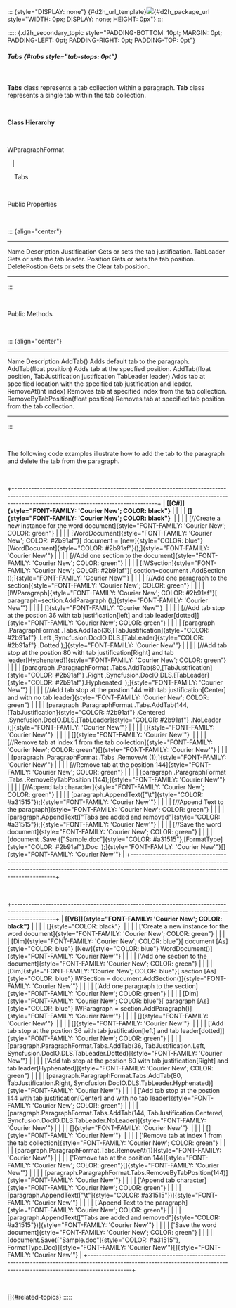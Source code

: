 ::: {style="DISPLAY: none"}
[](ms-xhelp:///?Id=d2h_url_template){#d2h_url_template}![](!package_url!){#d2h_package_url style="WIDTH: 0px; DISPLAY: none; HEIGHT: 0px"}
:::

::::: {.d2h_secondary_topic style="PADDING-BOTTOM: 10pt; MARGIN: 0pt; PADDING-LEFT: 0pt; PADDING-RIGHT: 0pt; PADDING-TOP: 0pt"}
##### Tabs {#tabs style="tab-stops: 0pt"}

 

**Tabs** class represents a tab collection within a paragraph. **Tab** class represents a single tab within the tab collection.

 

**Class Hierarchy**

 

WParagraphFormat

   \|

    Tabs

 

Public Properties

 

::: {align="center"}
  --------------- --------------------------------------
  Name            Description
  Justification   Gets or sets the tab justification.
  TabLeader       Gets or sets the tab leader.
  Position        Gets or sets the tab position.
  DeletePostion   Gets or sets the Clear tab position.
  --------------- --------------------------------------
:::

 

Public Methods

 

::: {align="center"}
  ------------------------------------------------------------------------- ---------------------------------------------------------------------------------
  Name                                                                      Description
  AddTab()                                                                  Adds default tab to the paragraph.
  AddTab(float position)                                                    Adds tab at the specfied position.
  AddTab(float position, TabJustification justification TabLeader leader)   Adds tab at specified location with the specified tab justification and leader.
  RemoveAt(int index)                                                       Removes tab at specified index from the tab collection.
  RemoveByTabPosition(float position)                                       Removes tab at specified tab position from the tab collection.
  ------------------------------------------------------------------------- ---------------------------------------------------------------------------------
:::

 

The following code examples illustrate how to add the tab to the paragraph and delete the tab from the paragraph.

 

+---------------------------------------------------------------------------------------------------------------------------------------------------------------------------------------------------------------+
| **[\[C#\]]{style="FONT-FAMILY: 'Courier New'; COLOR: black"}**                                                                                                                                                |
|                                                                                                                                                                                                               |
| **[]{style="FONT-FAMILY: 'Courier New'; COLOR: black"}**                                                                                                                                                      |
|                                                                                                                                                                                                               |
| [//Create a new instance for the word document]{style="FONT-FAMILY: 'Courier New'; COLOR: green"}                                                                                                             |
|                                                                                                                                                                                                               |
| [WordDocument]{style="FONT-FAMILY: 'Courier New'; COLOR: #2b91af"}[ document = [new]{style="COLOR: blue"} [WordDocument]{style="COLOR: #2b91af"}();]{style="FONT-FAMILY: 'Courier New'"}                      |
|                                                                                                                                                                                                               |
| [//Add one section to the document]{style="FONT-FAMILY: 'Courier New'; COLOR: green"}                                                                                                                         |
|                                                                                                                                                                                                               |
| [IWSection]{style="FONT-FAMILY: 'Courier New'; COLOR: #2b91af"}[ section=document .AddSection ();]{style="FONT-FAMILY: 'Courier New'"}                                                                        |
|                                                                                                                                                                                                               |
| [//Add one paragraph to the section]{style="FONT-FAMILY: 'Courier New'; COLOR: green"}                                                                                                                        |
|                                                                                                                                                                                                               |
| [IWParagraph]{style="FONT-FAMILY: 'Courier New'; COLOR: #2b91af"}[ paragraph=section.AddParagraph ();]{style="FONT-FAMILY: 'Courier New'"}                                                                    |
|                                                                                                                                                                                                               |
| []{style="FONT-FAMILY: 'Courier New'"}                                                                                                                                                                        |
|                                                                                                                                                                                                               |
| [//Add tab stop at the postion 36 with tab justification\[left\] and tab leader\[dotted\]]{style="FONT-FAMILY: 'Courier New'; COLOR: green"}                                                                  |
|                                                                                                                                                                                                               |
| [paragraph .ParagraphFormat .Tabs.AddTab(36,[TabJustification]{style="COLOR: #2b91af"} .Left ,Syncfusion.DocIO.DLS.[TabLeader]{style="COLOR: #2b91af"} .Dotted );]{style="FONT-FAMILY: 'Courier New'"}        |
|                                                                                                                                                                                                               |
| [//Add tab stop at the postion 80 with tab justification\[Right\] and tab leader\[Hyphenated\]]{style="FONT-FAMILY: 'Courier New'; COLOR: green"}                                                             |
|                                                                                                                                                                                                               |
| [paragraph .ParagraphFormat .Tabs.AddTab(80,[TabJustification]{style="COLOR: #2b91af"} .Right ,Syncfusion.DocIO.DLS.[TabLeader]{style="COLOR: #2b91af"}.Hyphenated  );]{style="FONT-FAMILY: 'Courier New'"}   |
|                                                                                                                                                                                                               |
| [//Add tab stop at the postion 144 with tab justification\[Center\] and with no tab leader]{style="FONT-FAMILY: 'Courier New'; COLOR: green"}                                                                 |
|                                                                                                                                                                                                               |
| [paragraph .ParagraphFormat .Tabs.AddTab(144,[TabJustification]{style="COLOR: #2b91af"} .Centered ,Syncfusion.DocIO.DLS.[TabLeader]{style="COLOR: #2b91af"} .NoLeader );]{style="FONT-FAMILY: 'Courier New'"} |
|                                                                                                                                                                                                               |
| []{style="FONT-FAMILY: 'Courier New'"}                                                                                                                                                                        |
|                                                                                                                                                                                                               |
| []{style="FONT-FAMILY: 'Courier New'"}                                                                                                                                                                        |
|                                                                                                                                                                                                               |
| [//Remove tab at index 1 from the tab collection]{style="FONT-FAMILY: 'Courier New'; COLOR: green"}[]{style="FONT-FAMILY: 'Courier New'"}                                                                     |
|                                                                                                                                                                                                               |
| [paragraph .ParagraphFormat .Tabs .RemoveAt (1);]{style="FONT-FAMILY: 'Courier New'"}                                                                                                                         |
|                                                                                                                                                                                                               |
| [//Remove tab at the position 144]{style="FONT-FAMILY: 'Courier New'; COLOR: green"}                                                                                                                          |
|                                                                                                                                                                                                               |
| [paragraph .ParagraphFormat .Tabs .RemoveByTabPosition (144);]{style="FONT-FAMILY: 'Courier New'"}                                                                                                            |
|                                                                                                                                                                                                               |
| [//Append tab character]{style="FONT-FAMILY: 'Courier New'; COLOR: green"}                                                                                                                                    |
|                                                                                                                                                                                                               |
| [paragraph.AppendText([\"\\t\"]{style="COLOR: #a31515"});]{style="FONT-FAMILY: 'Courier New'"}                                                                                                                |
|                                                                                                                                                                                                               |
| [//Append Text to the paragraph]{style="FONT-FAMILY: 'Courier New'; COLOR: green"}                                                                                                                            |
|                                                                                                                                                                                                               |
| [paragraph.AppendText([\"Tabs are added and removed\"]{style="COLOR: #a31515"});]{style="FONT-FAMILY: 'Courier New'"}                                                                                         |
|                                                                                                                                                                                                               |
| [//Save the word document]{style="FONT-FAMILY: 'Courier New'; COLOR: green"}                                                                                                                                  |
|                                                                                                                                                                                                               |
| [document .Save ([\"Sample.doc\"]{style="COLOR: #a31515"},[FormatType]{style="COLOR: #2b91af"}.Doc  );]{style="FONT-FAMILY: 'Courier New'"}[]{style="FONT-FAMILY: 'Courier New'"}                             |
+---------------------------------------------------------------------------------------------------------------------------------------------------------------------------------------------------------------+

 

+---------------------------------------------------------------------------------------------------------------------------------------------------------------------------+
| **[\[VB\]]{style="FONT-FAMILY: 'Courier New'; COLOR: black"}**                                                                                                            |
|                                                                                                                                                                           |
| []{style="COLOR: black"}                                                                                                                                                  |
|                                                                                                                                                                           |
| [\'Create a new instance for the word document]{style="FONT-FAMILY: 'Courier New'; COLOR: green"}                                                                         |
|                                                                                                                                                                           |
| [Dim]{style="FONT-FAMILY: 'Courier New'; COLOR: blue"}[ document [As]{style="COLOR: blue"} [New]{style="COLOR: blue"} WordDocument()]{style="FONT-FAMILY: 'Courier New'"} |
|                                                                                                                                                                           |
| [\'Add one section to the document]{style="FONT-FAMILY: 'Courier New'; COLOR: green"}                                                                                     |
|                                                                                                                                                                           |
| [Dim]{style="FONT-FAMILY: 'Courier New'; COLOR: blue"}[ section [As]{style="COLOR: blue"} IWSection = document.AddSection()]{style="FONT-FAMILY: 'Courier New'"}          |
|                                                                                                                                                                           |
| [\'Add one paragraph to the section]{style="FONT-FAMILY: 'Courier New'; COLOR: green"}                                                                                    |
|                                                                                                                                                                           |
| [Dim]{style="FONT-FAMILY: 'Courier New'; COLOR: blue"}[ paragraph [As]{style="COLOR: blue"} IWParagraph = section.AddParagraph()]{style="FONT-FAMILY: 'Courier New'"}     |
|                                                                                                                                                                           |
| []{style="FONT-FAMILY: 'Courier New'"}                                                                                                                                    |
|                                                                                                                                                                           |
| []{style="FONT-FAMILY: 'Courier New'"}                                                                                                                                    |
|                                                                                                                                                                           |
| [\'Add tab stop at the postion 36 with tab justification\[left\] and tab leader\[dotted\]]{style="FONT-FAMILY: 'Courier New'; COLOR: green"}                              |
|                                                                                                                                                                           |
| [paragraph.ParagraphFormat.Tabs.AddTab(36, TabJustification.Left, Syncfusion.DocIO.DLS.TabLeader.Dotted)]{style="FONT-FAMILY: 'Courier New'"}                             |
|                                                                                                                                                                           |
| [\'Add tab stop at the postion 80 with tab justification\[Right\] and tab leader\[Hyphenated\]]{style="FONT-FAMILY: 'Courier New'; COLOR: green"}                         |
|                                                                                                                                                                           |
| [paragraph.ParagraphFormat.Tabs.AddTab(80, TabJustification.Right, Syncfusion.DocIO.DLS.TabLeader.Hyphenated)]{style="FONT-FAMILY: 'Courier New'"}                        |
|                                                                                                                                                                           |
| [\'Add tab stop at the postion 144 with tab justification\[Center\] and with no tab leader]{style="FONT-FAMILY: 'Courier New'; COLOR: green"}                             |
|                                                                                                                                                                           |
| [paragraph.ParagraphFormat.Tabs.AddTab(144, TabJustification.Centered, Syncfusion.DocIO.DLS.TabLeader.NoLeader)]{style="FONT-FAMILY: 'Courier New'"}                      |
|                                                                                                                                                                           |
| []{style="FONT-FAMILY: 'Courier New'"}                                                                                                                                    |
|                                                                                                                                                                           |
| []{style="FONT-FAMILY: 'Courier New'"}                                                                                                                                    |
|                                                                                                                                                                           |
| [\'Remove tab at index 1 from the tab collection]{style="FONT-FAMILY: 'Courier New'; COLOR: green"}                                                                       |
|                                                                                                                                                                           |
| [paragraph.ParagraphFormat.Tabs.RemoveAt(1)]{style="FONT-FAMILY: 'Courier New'"}                                                                                          |
|                                                                                                                                                                           |
| [\'Remove tab at the position 144]{style="FONT-FAMILY: 'Courier New'; COLOR: green"}[]{style="FONT-FAMILY: 'Courier New'"}                                                |
|                                                                                                                                                                           |
| [paragraph.ParagraphFormat.Tabs.RemoveByTabPosition(144)]{style="FONT-FAMILY: 'Courier New'"}                                                                             |
|                                                                                                                                                                           |
| [\'Append tab character]{style="FONT-FAMILY: 'Courier New'; COLOR: green"}                                                                                                |
|                                                                                                                                                                           |
| [paragraph.AppendText([\"\\t\"]{style="COLOR: #a31515"})]{style="FONT-FAMILY: 'Courier New'"}                                                                             |
|                                                                                                                                                                           |
| [\'Append Text to the paragraph]{style="FONT-FAMILY: 'Courier New'; COLOR: green"}                                                                                        |
|                                                                                                                                                                           |
| [paragraph.AppendText([\"Tabs are added and removed\"]{style="COLOR: #a31515"})]{style="FONT-FAMILY: 'Courier New'"}                                                      |
|                                                                                                                                                                           |
| [\'Save the word document]{style="FONT-FAMILY: 'Courier New'; COLOR: green"}                                                                                              |
|                                                                                                                                                                           |
| [document.Save([\"Sample.doc\"]{style="COLOR: #a31515"}, FormatType.Doc)]{style="FONT-FAMILY: 'Courier New'"}[]{style="FONT-FAMILY: 'Courier New'"}                       |
+---------------------------------------------------------------------------------------------------------------------------------------------------------------------------+

 

[]{#related-topics}
:::::
